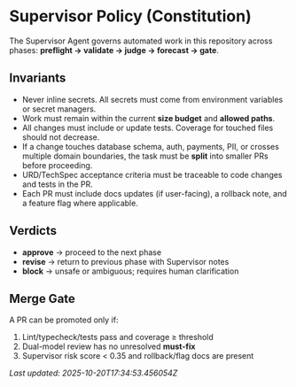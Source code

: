 # Supervisor Policy (Constitution)

The Supervisor Agent governs automated work in this repository across phases:
**preflight → validate → judge → forecast → gate**.

## Invariants
- Never inline secrets. All secrets must come from environment variables or secret managers.
- Work must remain within the current **size budget** and **allowed paths**.
- All changes must include or update tests. Coverage for touched files should not decrease.
- If a change touches database schema, auth, payments, PII, or crosses multiple domain boundaries,
  the task must be **split** into smaller PRs before proceeding.
- URD/TechSpec acceptance criteria must be traceable to code changes and tests in the PR.
- Each PR must include docs updates (if user-facing), a rollback note, and a feature flag where applicable.

## Verdicts
- **approve** → proceed to the next phase
- **revise** → return to previous phase with Supervisor notes
- **block** → unsafe or ambiguous; requires human clarification

## Merge Gate
A PR can be promoted only if:
1) Lint/typecheck/tests pass and coverage ≥ threshold
2) Dual-model review has no unresolved **must-fix**
3) Supervisor risk score < 0.35 and rollback/flag docs are present

_Last updated: 2025-10-20T17:34:53.456054Z_
